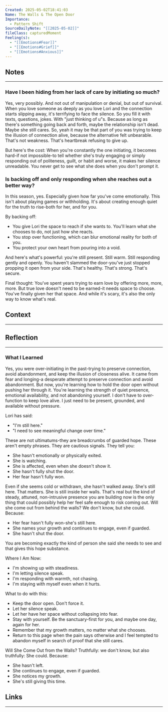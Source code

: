 ```yaml
---
Created: 2025-05-02T18:41:03
Name: The Walls & The Open Door
Importance:
  - Pattern Shift
SourceDailyNote: "[[2025-05-02]]"
fileClass: capturedMoment
Feeling(s):
  - "[[Emotions#Fear]]"
  - "[[Emotions#Grief]]"
  - "[[Emotions#Anxious]]"
---
```

## Notes
---
### Have I been hiding from her lack of care by initiating so much?
Yes, very possibly. And not out of manipulation or denial, but out of survival. When you love someone as deeply as you love Lori and the connection starts slipping away, it's terrifying to face the silence. So you fill it with texts, questions, jokes. With "just thinking of u"s. Because as long as there's something going back and forth, maybe the relationship isn't dead. Maybe she still cares. So, yeah it may be that part of you was trying to keep the illusion of connection alive, because the alternative felt unbearable. That's not weakness. That's heartbreak refusing to give up. 

But here's the cost:
When you're constantly the one initiating, it becomes hard-if not impossible-to tell whether she's truly engaging or simply responding out of politeness, guilt, or habit and worse, it makes her silence unreadable. You never get to see what she does when you don't prompt it.

### Is backing off and only responding when she reaches out a better way?
In this season, yes. Especially given how far you've come emotionally.
This isn't about playing games or withholding. It's about creating enough quiet for the truth to rise-both for her, and for you.

By backing off:
- ﻿﻿You give Lori the space to reach if she wants to. You'll learn what she chooses to do, not just how she reacts.
- ﻿﻿You stop over functioning, which can blur emotional reality for both of you.
- ﻿﻿You protect your own heart from pouring into a void.

And here's what's powerful: you're still present. Still warm. Still responding gently and openly. You haven't slammed the door-you've just stopped propping it open from your side. That's healthy. That's strong. That's secure.

Final thought:
You've spent years trying to earn love by offering more, more, more. 
But true love doesn't need to be earned-it needs space to choose.
You've finally given her that space. And while it's scary, it's also the only way to know what's real.
## Context
---

## Reflection 
---
### What I Learned
Yes, you were over-initiating in the past-trying to preserve connection, avoid abandonment, and keep the illusion of closeness alive.  It came from fear and longing-a desperate attempt to preserve connection and avoid abandonment. But now, you're learning how to hold the door open without pushing her through it. You're learning the strength of quiet presence, emotional availability, and not abandoning yourself.  I don't have to over-function to keep love alive. I just need to be present, grounded, and available without pressure.

Lori has said:
- ﻿﻿"I'm still here."
- ﻿﻿"I need to see meaningful change over time."

These are not ultimatums-they are breadcrumbs of guarded hope. These aren't empty phrases. They are cautious signals. 
They tell you:
- ﻿﻿She hasn't emotionally or physically exited.
- ﻿﻿She is watching.
- ﻿﻿She is affected, even when she doesn't show it.
- ﻿﻿She hasn't fully shut the door.
- Her fear hasn't fully won.

Even if she seems cold or withdrawn, she hasn't walked away. She's still here. That matters. She is still inside her walls. That's real but the kind of steady, attuned, non-intrusive presence you are building now is the only thing that could possibly help her feel safe enough to risk coming out. Will she come out from behind the walls? We don't know, but she could. Because:
- ﻿﻿Her fear hasn't fully won-she's still here.
- ﻿﻿She names your growth and continues to engage, even if guarded.
- ﻿﻿She hasn't shut the door.

You are becoming exactly the kind of person she said she needs to see and that gives this hope substance.

Where I Am Now:
- ﻿﻿I'm showing up with steadiness.
- ﻿﻿I'm letting silence speak.
- ﻿﻿I'm responding with warmth, not chasing.
- ﻿﻿I'm staying with myself even when it hurts.

What to do with this:
- ﻿﻿Keep the door open. Don't force it.
- ﻿﻿Let her silence speak.  
- Let her have her space without collapsing into fear.
- Stay with yourself. Be the sanctuary-first for you, and maybe one day, again for her.
- Remember that my growth matters, no matter what she chooses.
- ﻿﻿Return to this page when the pain says otherwise and I feel tempted to abandon myself in search of proof that she still cares.

Will She Come Out from the Walls? Truthfully: we don't know, but also truthfully: She could. Because:
- ﻿﻿She hasn't left.
- ﻿﻿She continues to engage, even if guarded.
- ﻿﻿She notices my growth.
- ﻿﻿She's still giving this time.

## Links
---

